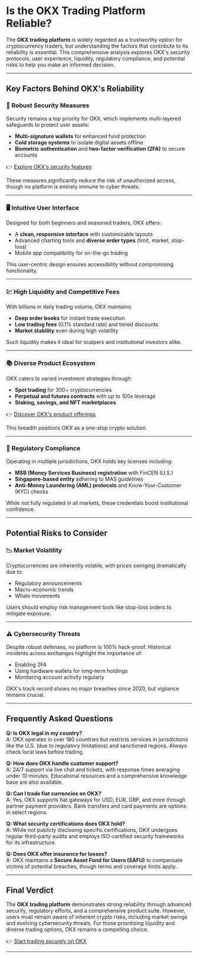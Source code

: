 # Is the OKX Trading Platform Reliable?

The **OKX trading platform** is widely regarded as a trustworthy option for cryptocurrency traders, but understanding the factors that contribute to its reliability is essential. This comprehensive analysis explores OKX's security protocols, user experience, liquidity, regulatory compliance, and potential risks to help you make an informed decision.

---

## Key Factors Behind OKX's Reliability

### 🔐 Robust Security Measures  
Security remains a top priority for OKX, which implements multi-layered safeguards to protect user assets:  
- **Multi-signature wallets** for enhanced fund protection  
- **Cold storage systems** to isolate digital assets offline  
- **Biometric authentication** and **two-factor verification (2FA)** to secure accounts  

👉 [Explore OKX's security features](https://bit.ly/okx-bonus)  

These measures significantly reduce the risk of unauthorized access, though no platform is entirely immune to cyber threats.

---

### 🖥️ Intuitive User Interface  
Designed for both beginners and seasoned traders, OKX offers:  
- A **clean, responsive interface** with customizable layouts  
- Advanced charting tools and **diverse order types** (limit, market, stop-loss)  
- Mobile app compatibility for on-the-go trading  

This user-centric design ensures accessibility without compromising functionality.

---

### 💹 High Liquidity and Competitive Fees  
With billions in daily trading volume, OKX maintains:  
- **Deep order books** for instant trade execution  
- **Low trading fees** (0.1% standard rate) and tiered discounts  
- **Market stability** even during high volatility  

Such liquidity makes it ideal for scalpers and institutional investors alike.

---

### 📚 Diverse Product Ecosystem  
OKX caters to varied investment strategies through:  
- **Spot trading** for 300+ cryptocurrencies  
- **Perpetual and futures contracts** with up to 100x leverage  
- **Staking, savings, and NFT marketplaces**  

👉 [Discover OKX's product offerings](https://bit.ly/okx-bonus)  

This breadth positions OKX as a one-stop crypto solution.

---

### 📄 Regulatory Compliance  
Operating in multiple jurisdictions, OKX holds key licenses including:  
- **MSB (Money Services Business) registration** with FinCEN (U.S.)  
- **Singapore-based entity** adhering to MAS guidelines  
- **Anti-Money Laundering (AML) protocols** and Know-Your-Customer (KYC) checks  

While not fully regulated in all markets, these credentials boost institutional confidence.

---

## Potential Risks to Consider  

### 📉 Market Volatility  
Cryptocurrencies are inherently volatile, with prices swinging dramatically due to:  
- Regulatory announcements  
- Macro-economic trends  
- Whale movements  

Users should employ risk management tools like stop-loss orders to mitigate exposure.

---

### ⚠️ Cybersecurity Threats  
Despite robust defenses, no platform is 100% hack-proof. Historical incidents across exchanges highlight the importance of:  
- Enabling 2FA  
- Using hardware wallets for long-term holdings  
- Monitoring account activity regularly  

OKX's track record shows no major breaches since 2020, but vigilance remains crucial.

---

## Frequently Asked Questions  

**Q: Is OKX legal in my country?**  
A: OKX operates in over 180 countries but restricts services in jurisdictions like the U.S. (due to regulatory limitations) and sanctioned regions. Always check local laws before trading.

**Q: How does OKX handle customer support?**  
A: 24/7 support via live chat and tickets, with response times averaging under 10 minutes. Educational resources and a comprehensive knowledge base are also available.

**Q: Can I trade fiat currencies on OKX?**  
A: Yes, OKX supports fiat gateways for USD, EUR, GBP, and more through partner payment providers. Bank transfers and card payments are options in select regions.

**Q: What security certifications does OKX hold?**  
A: While not publicly disclosing specific certifications, OKX undergoes regular third-party audits and employs ISO-certified security frameworks for its infrastructure.

**Q: Does OKX offer insurance for losses?**  
A: OKX maintains a **Secure Asset Fund for Users (SAFU)** to compensate victims of potential breaches, though terms and coverage limits apply.

---

## Final Verdict  

The **OKX trading platform** demonstrates strong reliability through advanced security, regulatory efforts, and a comprehensive product suite. However, users must remain aware of inherent crypto risks, including market swings and evolving cybersecurity threats. For those prioritizing liquidity and diverse trading options, OKX remains a compelling choice.  

👉 [Start trading securely on OKX](https://bit.ly/okx-bonus)  

---  
